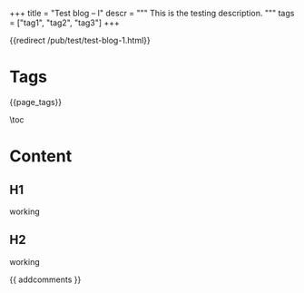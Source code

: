 +++
title = "Test blog &ndash; I"
descr = """
    This is the testing description.
    """
tags = ["tag1", "tag2", "tag3"]
+++

{{redirect /pub/test/test-blog-1.html}}


# Tags
{{page_tags}}

\toc

# Content

## H1
working

## H2
working


{{ addcomments }}